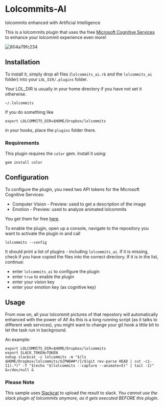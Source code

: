 # Lolcommits-AI

lolcommits enhanced with Artificial Intelligence

This is a lolcommits plugin that uses the free [Microsoft Cognitive Services](https://www.microsoft.com/cognitive-services/en-us/apis) to enhance your lolcommit experience even more!


![804a79fc234](https://cloud.githubusercontent.com/assets/121539/15093409/aece7580-143b-11e6-9346-8857b126003b.gif)

## Installation
To install it, simply drop all files (`lolcommits_ai.rb` and the `lolcommits_ai` folder) into your `LOL_DIR/.plugins` folder.

Your LOL_DIR is usually in your home directory if you have not set it otherwise.

    ~/.lolcommits

If you do something like

    export LOLCOMMITS_DIR=$HOME/Dropbox/lolcommits

in your hooks, place the `plugins` folder there.

### Requirements
This plugin requires the `color` gem. Install it using:

    gem install color

## Configuration

To configure the plugin, you need two API tokens for the Microsoft Cognitive Services:

*  Computer Vision - Preview: used to get a description of the image
*  Emotion - Preview: used to analyze animated lolcommits

You get them for free [here](https://www.microsoft.com/cognitive-services).

To enable the plugin, open up a console, navigate to the repository you want to activate the plugin in and call

    lolcommits --config
    
It should print a list of plugins - including `lolcommits_ai`. If it is missing, check if you have copied the files into the correct directory. If it is in the list, continue:

* enter `lolcommits_ai` to configure the plugin
* enter `true` to enable the plugin
* enter your vision key
* enter your emotion key (as cognitive key)

## Usage

From now on, all your lolcommit pictures of that repostory will automatically enhanced with the power of AI! As this is a long running script (as it talks to different web services), you might want to change your git hook a little bit to let the task run in background.

An example:

    export LOLCOMMITS_DIR=$HOME/Dropbox/lolcommits
    export SLACK_TOKEN=TOKEN
    nohup slackcat -c lolcommits -m "$(ls $HOME/Dropbox/lolcommits/${PWD##*/}/$(git rev-parse HEAD | cut -c1-11).*)" -T "$(echo "$(lolcommits --capture --animate=5)" | tail -1)" &>/dev/null &


### Please Note

 This sample uses [Slackcat](https://github.com/rlister/slackcat) to upload the result to slack. *You cannot use the slack plugin of lolcommits anymore, as it gets executed BEFORE this plugin*.


